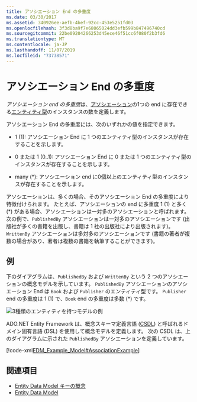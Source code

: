 ```yaml
---
title: アソシエーション End の多重度
ms.date: 03/30/2017
ms.assetid: 340926ee-aefb-4bef-92cc-453e5251fd03
ms.openlocfilehash: 3f3d8ba9f7e68065024dd3efb599b847496740cd
ms.sourcegitcommit: 22be09204266253d45ece46f51cc6f080f2b3fd6
ms.translationtype: MT
ms.contentlocale: ja-JP
ms.lasthandoff: 11/07/2019
ms.locfileid: "73738571"
---
```

# <a name="association-end-multiplicity"></a>アソシエーション End の多重度
*アソシエーション end の多重度*は、[アソシエーション](association-type.md)の1つの end に存在できる[エンティティ型](entity-type.md)のインスタンスの数を定義します。  
  
 アソシエーション End の多重度には、次のいずれかの値を指定できます。  
  
- 1 (1): アソシエーション End に 1 つのエンティティ型のインスタンスが存在することを示します。  
  
- 0 または 1 (0..1): アソシエーション End に 0 または 1 つのエンティティ型のインスタンスが存在することを示します。  
  
- many (\*): アソシエーション end に0個以上のエンティティ型のインスタンスが存在することを示します。  
  
 アソシエーションは、多くの場合、そのアソシエーション End の多重度により特徴付けられます。 たとえば、アソシエーションの end に多重度 1 (1) と多く (\*) がある場合、アソシエーションは一対多のアソシエーションと呼ばれます。 次の例で、`PublishedBy` アソシエーションは一対多のアソシエーションです (出版社が多くの書籍を出版し、書籍は 1 社の出版社により出版されます)。 `WrittenBy` アソシエーションは多対多のアソシエーションです (書籍の著者が複数の場合があり、著者は複数の書籍を執筆することができます)。  
  
## <a name="example"></a>例  
 下のダイアグラムは、`PublishedBy` および `WrittenBy` という 2 つのアソシエーションの概念モデルを示しています。 `PublishedBy` アソシエーションのアソシエーション End は `Book` および `Publisher` のエンティティ型です。 `Publisher` end の多重度は 1 (1) で、`Book` end の多重度は多数 (\*) です。  
  
 ![3種類のエンティティを持つモデルの例](./media/association-end-multiplicity/example-model-three-entity-types.gif)  
  
 ADO.NET Entity Framework は、概念スキーマ定義言語 ([CSDL](/ef/ef6/modeling/designer/advanced/edmx/csdl-spec)) と呼ばれるドメイン固有言語 (DSL) を使用して概念モデルを定義します。 次の CSDL は、上のダイアグラムに示された `PublishedBy` アソシエーションを定義しています。  
  
 [!code-xml[EDM_Example_Model#AssociationExample](../../../../samples/snippets/xml/VS_Snippets_Data/edm_example_model/xml/books.edmx#associationexample)]  
  
## <a name="see-also"></a>関連項目

- [Entity Data Model キーの概念](entity-data-model-key-concepts.md)
- [Entity Data Model](entity-data-model.md)
